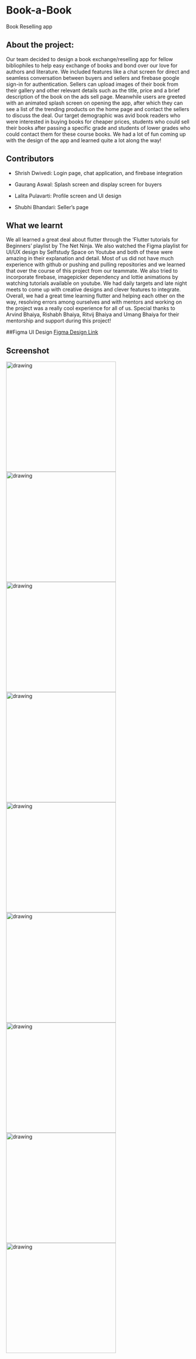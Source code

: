 # Book-a-Book
Book Reselling app


## About the project:

Our team decided to design a book exchange/reselling app for fellow bibliophiles to
help easy exchange of books and bond over our love for authors and literature. We
included features like a chat screen for direct and seamless conversation between
buyers and sellers and firebase google sign-in for authentication. Sellers can upload
images of their book from their gallery and other relevant details such as the title,
price and a brief description of the book on the ads sell page. Meanwhile users are
greeted with an animated splash screen on opening the app, after which they can see
a list of the trending products on the home page and contact the sellers to discuss the
deal. Our target demographic was avid book readers who were interested in buying
books for cheaper prices, students who could sell their books after passing a specific
grade and students of lower grades who could contact them for these course books.
We had a lot of fun coming up with the design of the app and learned quite a lot
along the way!


## Contributors


- Shrish Dwivedi: Login page, chat application, and firebase integration

- Gaurang Aswal: Splash screen and display screen for buyers

- Lalita Pulavarti: Profile screen and UI design

- Shubhi Bhandari: Seller’s page


## What we learnt

We all learned a great deal about flutter through the ‘Flutter tutorials for Beginners’
playlist by The Net Ninja. We also watched the Figma playlist for UI/UX design by
Selfstudy Space on Youtube and both of these were amazing in their explanation and
detail. Most of us did not have much experience with github or pushing and pulling
repositories and we learned that over the course of this project from our teammate.
We also tried to incorporate firebase, imagepicker dependency and lottie animations
by watching tutorials available on youtube. We had daily targets and late night meets
to come up with creative designs and clever features to integrate. Overall, we had a
great time learning flutter and helping each other on the way, resolving errors among
ourselves and with mentors and working on the project was a really cool experience
for all of us. Special thanks to Arvind Bhaiya, Rishabh Bhaiya, Ritvij Bhaiya and
Umang Bhaiya for their mentorship and support during this project!

##Figma UI Design
<a href="https://www.figma.com/file/3lt2pMFY6akCnaHafvigwn/Book-a-Book?node-id=0%3A1" target="_top">Figma Design Link</a>

## Screenshot
  <p float="left">
<img src="https://user-images.githubusercontent.com/72087189/119714052-05f58580-be80-11eb-9b86-08d0ed2b72b1.jpeg" alt="drawing" width="300" />
<img src="https://user-images.githubusercontent.com/72087189/119714311-5a990080-be80-11eb-8cc3-8e71e8f0ee68.jpeg" alt="drawing" width="300" />
<img src="https://user-images.githubusercontent.com/72087189/119714332-5f5db480-be80-11eb-861a-98c775dfe2fc.jpeg" alt="drawing" width="300" />
<img src="https://user-images.githubusercontent.com/72087189/119714387-713f5780-be80-11eb-80f5-a8d538c061d6.jpeg" alt="drawing" width="300" />
<img src="https://user-images.githubusercontent.com/72087189/119714448-84522780-be80-11eb-8f80-14de961e525c.jpeg" alt="drawing" width="300" />
<img src="https://user-images.githubusercontent.com/72087189/119714391-72708480-be80-11eb-9e48-427031d388d0.jpeg" alt="drawing" width="300" />
<img src="https://user-images.githubusercontent.com/72087189/119714394-73091b00-be80-11eb-9d79-7c05175757bc.jpeg" alt="drawing" width="300" />
<img src="https://user-images.githubusercontent.com/72087189/119714397-73a1b180-be80-11eb-857d-65a9d6651996.jpeg" alt="drawing" width="300" />
<img src="https://user-images.githubusercontent.com/72087189/119714398-73a1b180-be80-11eb-8be5-060df1d4d314.jpeg" alt="drawing" width="300" />

</p>














